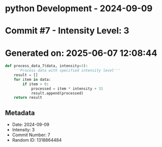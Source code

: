 ﻿# python Development - 2024-09-09
# Commit #7 - Intensity Level: 3
# Generated on: 2025-06-07 12:08:44
```python
def process_data_7(data, intensity=3):
    '''Process data with specified intensity level'''
    result = []
    for item in data:
        if item > 0:
            processed = item * intensity + 31
            result.append(processed)
    return result
```
## Metadata
- Date: 2024-09-09
- Intensity: 3
- Commit Number: 7
- Random ID: 1318864484
